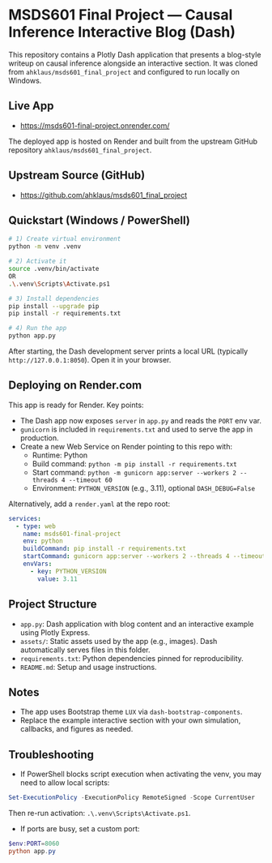 # MSDS601 Final Project — Causal Inference Interactive Blog (Dash)

This repository contains a Plotly Dash application that presents a blog-style writeup on causal inference alongside an interactive section. It was cloned from `ahklaus/msds601_final_project` and configured to run locally on Windows.

## Live App

- https://msds601-final-project.onrender.com/

The deployed app is hosted on Render and built from the upstream GitHub repository `ahklaus/msds601_final_project`.

## Upstream Source (GitHub)

- https://github.com/ahklaus/msds601_final_project

## Quickstart (Windows / PowerShell)

```bash
# 1) Create virtual environment
python -m venv .venv

# 2) Activate it
source .venv/bin/activate 
OR
.\.venv\Scripts\Activate.ps1

# 3) Install dependencies
pip install --upgrade pip
pip install -r requirements.txt

# 4) Run the app
python app.py
```

After starting, the Dash development server prints a local URL (typically `http://127.0.0.1:8050`). Open it in your browser.

## Deploying on Render.com

This app is ready for Render. Key points:

- The Dash app now exposes `server` in `app.py` and reads the `PORT` env var.
- `gunicorn` is included in `requirements.txt` and used to serve the app in production.
- Create a new Web Service on Render pointing to this repo with:
  - Runtime: Python
  - Build command: `python -m pip install -r requirements.txt`
  - Start command: `python -m gunicorn app:server --workers 2 --threads 4 --timeout 60`
  - Environment: `PYTHON_VERSION` (e.g., 3.11), optional `DASH_DEBUG=False`

Alternatively, add a `render.yaml` at the repo root:

```yaml
services:
  - type: web
    name: msds601-final-project
    env: python
    buildCommand: pip install -r requirements.txt
    startCommand: gunicorn app:server --workers 2 --threads 4 --timeout 60
    envVars:
      - key: PYTHON_VERSION
        value: 3.11
```

## Project Structure

- `app.py`: Dash application with blog content and an interactive example using Plotly Express.
- `assets/`: Static assets used by the app (e.g., images). Dash automatically serves files in this folder.
- `requirements.txt`: Python dependencies pinned for reproducibility.
- `README.md`: Setup and usage instructions.

## Notes

- The app uses Bootstrap theme `LUX` via `dash-bootstrap-components`.
- Replace the example interactive section with your own simulation, callbacks, and figures as needed.

## Troubleshooting

- If PowerShell blocks script execution when activating the venv, you may need to allow local scripts:
```powershell
Set-ExecutionPolicy -ExecutionPolicy RemoteSigned -Scope CurrentUser
```
Then re-run activation: `.\.venv\Scripts\Activate.ps1`.

- If ports are busy, set a custom port:
```powershell
$env:PORT=8060
python app.py
```
